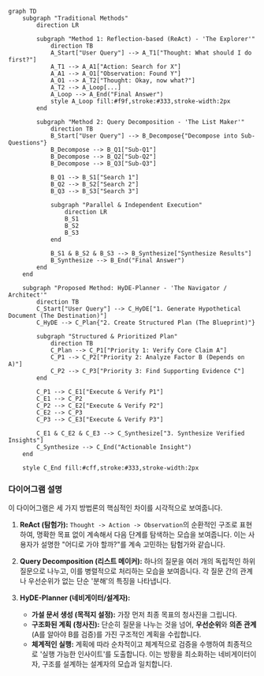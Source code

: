 ```mermaid
graph TD
    subgraph "Traditional Methods"
        direction LR
        
        subgraph "Method 1: Reflection-based (ReAct) - 'The Explorer'"
            direction TB
            A_Start["User Query"] --> A_T1["Thought: What should I do first?"]
            A_T1 --> A_A1["Action: Search for X"]
            A_A1 --> A_O1["Observation: Found Y"]
            A_O1 --> A_T2["Thought: Okay, now what?"]
            A_T2 --> A_Loop[...]
            A_Loop --> A_End("Final Answer")
            style A_Loop fill:#f9f,stroke:#333,stroke-width:2px
        end

        subgraph "Method 2: Query Decomposition - 'The List Maker'"
            direction TB
            B_Start["User Query"] --> B_Decompose{"Decompose into Sub-Questions"}
            B_Decompose --> B_Q1["Sub-Q1"]
            B_Decompose --> B_Q2["Sub-Q2"]
            B_Decompose --> B_Q3["Sub-Q3"]
            
            B_Q1 --> B_S1["Search 1"]
            B_Q2 --> B_S2["Search 2"]
            B_Q3 --> B_S3["Search 3"]

            subgraph "Parallel & Independent Execution"
                direction LR
                B_S1
                B_S2
                B_S3
            end

            B_S1 & B_S2 & B_S3 --> B_Synthesize["Synthesize Results"]
            B_Synthesize --> B_End("Final Answer")
        end
    end

    subgraph "Proposed Method: HyDE-Planner - 'The Navigator / Architect'"
        direction TB
        C_Start["User Query"] --> C_HyDE["1. Generate Hypothetical Document (The Destination)"]
        C_HyDE --> C_Plan{"2. Create Structured Plan (The Blueprint)"}
        
        subgraph "Structured & Prioritized Plan"
            direction TB
            C_Plan --> C_P1["Priority 1: Verify Core Claim A"]
            C_P1 --> C_P2["Priority 2: Analyze Factor B (Depends on A)"]
            C_P2 --> C_P3["Priority 3: Find Supporting Evidence C"]
        end

        C_P1 --> C_E1["Execute & Verify P1"]
        C_E1 --> C_P2
        C_P2 --> C_E2["Execute & Verify P2"]
        C_E2 --> C_P3
        C_P3 --> C_E3["Execute & Verify P3"]
        
        C_E1 & C_E2 & C_E3 --> C_Synthesize["3. Synthesize Verified Insights"]
        C_Synthesize --> C_End("Actionable Insight")
    end

    style C_End fill:#cff,stroke:#333,stroke-width:2px
```

### 다이어그램 설명

이 다이어그램은 세 가지 방법론의 핵심적인 차이를 시각적으로 보여줍니다.

1.  **ReAct (탐험가):** `Thought -> Action -> Observation`의 순환적인 구조로 표현하여, 명확한 목표 없이 계속해서 다음 단계를 탐색하는 모습을 보여줍니다. 이는 사용자가 설명한 "어디로 가야 할까?"를 계속 고민하는 탐험가와 같습니다.

2.  **Query Decomposition (리스트 메이커):** 하나의 질문을 여러 개의 독립적인 하위 질문으로 나누고, 이를 병렬적으로 처리하는 모습을 보여줍니다. 각 질문 간의 관계나 우선순위가 없는 단순 '분해'의 특징을 나타냅니다.

3.  **HyDE-Planner (네비게이터/설계자):**
    *   **가설 문서 생성 (목적지 설정):** 가장 먼저 최종 목표의 청사진을 그립니다.
    *   **구조화된 계획 (청사진):** 단순히 질문을 나누는 것을 넘어, **우선순위**와 **의존 관계**(A를 알아야 B를 검증)를 가진 구조적인 계획을 수립합니다.
    *   **체계적인 실행:** 계획에 따라 순차적이고 체계적으로 검증을 수행하여 최종적으로 '실행 가능한 인사이트'를 도출합니다. 이는 방황을 최소화하는 네비게이터이자, 구조를 설계하는 설계자의 모습과 일치합니다.